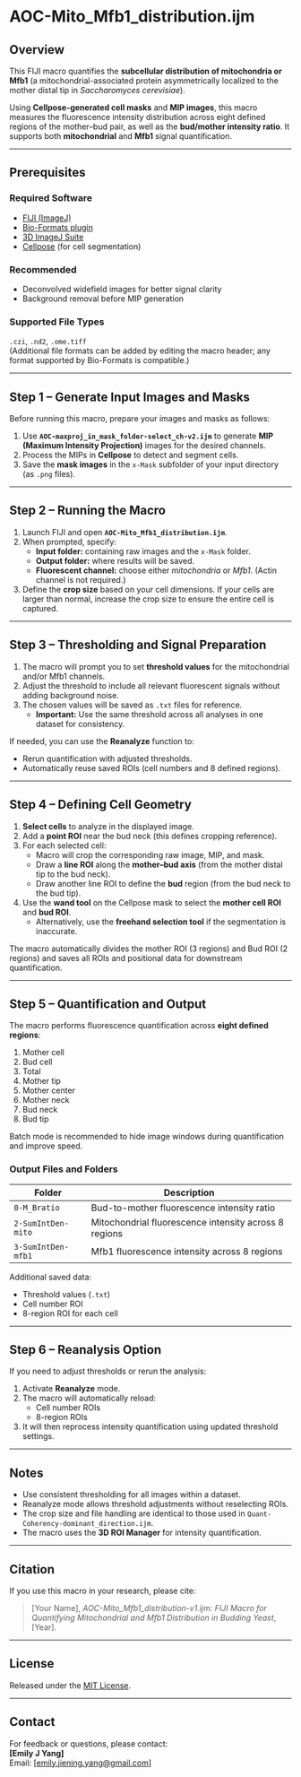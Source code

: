 # AOC-Mito_Mfb1_distribution.ijm
## Overview
This FIJI macro quantifies the **subcellular distribution of mitochondria or Mfb1** (a mitochondrial-associated protein asymmetrically localized to the mother distal tip in *Saccharomyces cerevisiae*).  

Using **Cellpose-generated cell masks** and **MIP images**, this macro measures the fluorescence intensity distribution across eight defined regions of the mother–bud pair, as well as the **bud/mother intensity ratio**. It supports both **mitochondrial** and **Mfb1** signal quantification.

---

## Prerequisites

### Required Software
- [FIJI (ImageJ)](https://fiji.sc/)
- [Bio-Formats plugin](https://www.openmicroscopy.org/bio-formats/)
- [3D ImageJ Suite](https://imagej.net/plugins/3d-imagej-suite)
- [Cellpose](https://www.cellpose.org/) (for cell segmentation)

### Recommended
- Deconvolved widefield images for better signal clarity  
- Background removal before MIP generation  

### Supported File Types
`.czi`, `.nd2`, `.ome.tiff`  
(Additional file formats can be added by editing the macro header; any format supported by Bio-Formats is compatible.)

---

## Step 1 – Generate Input Images and Masks

Before running this macro, prepare your images and masks as follows:

1. Use **`AOC-maxproj_in_mask_folder-select_ch-v2.ijm`** to generate **MIP (Maximum Intensity Projection)** images for the desired channels.  
2. Process the MIPs in **Cellpose** to detect and segment cells.  
3. Save the **mask images** in the `x-Mask` subfolder of your input directory (as `.png` files).  


---

## Step 2 – Running the Macro

1. Launch FIJI and open **`AOC-Mito_Mfb1_distribution.ijm`**.  
2. When prompted, specify:
   - **Input folder:** containing raw images and the `x-Mask` folder.  
   - **Output folder:** where results will be saved.  
   - **Fluorescent channel:** choose either *mitochondria* or *Mfb1*. (Actin channel is not required.)  
3. Define the **crop size** based on your cell dimensions. If your cells are larger than normal, increase the crop size to ensure the entire cell is captured.

---

## Step 3 – Thresholding and Signal Preparation

1. The macro will prompt you to set **threshold values** for the mitochondrial and/or Mfb1 channels.  
2. Adjust the threshold to include all relevant fluorescent signals without adding background noise.  
3. The chosen values will be saved as `.txt` files for reference.  
   - **Important:** Use the same threshold across all analyses in one dataset for consistency.  

If needed, you can use the **Reanalyze** function to:
- Rerun quantification with adjusted thresholds.  
- Automatically reuse saved ROIs (cell numbers and 8 defined regions).  

---

## Step 4 – Defining Cell Geometry

1. **Select cells** to analyze in the displayed image.  
2. Add a **point ROI** near the bud neck (this defines cropping reference).  
3. For each selected cell:
   - Macro will crop the corresponding raw image, MIP, and mask.  
   - Draw a **line ROI** along the **mother–bud axis** (from the mother distal tip to the bud neck).  
   - Draw another line ROI to define the **bud** region (from the bud neck to the bud tip).  
4. Use the **wand tool** on the Cellpose mask to select the **mother cell ROI** and **bud ROI**.  
   - Alternatively, use the **freehand selection tool** if the segmentation is inaccurate.  

The macro automatically divides the mother ROI (3 regions) and Bud ROI (2 regions) and saves all ROIs and positional data for downstream quantification.

---

## Step 5 – Quantification and Output

The macro performs fluorescence quantification across **eight defined regions**:
1. Mother cell  
2. Bud cell  
3. Total  
4. Mother tip  
5. Mother center  
6. Mother neck  
7. Bud neck  
8. Bud tip  

Batch mode is recommended to hide image windows during quantification and improve speed.

### Output Files and Folders

| Folder | Description |
|---------|-------------|
| `0-M_Bratio` | Bud-to-mother fluorescence intensity ratio |
| `2-SumIntDen-mito` | Mitochondrial fluorescence intensity across 8 regions |
| `3-SumIntDen-mfb1` | Mfb1 fluorescence intensity across 8 regions |

Additional saved data:
- Threshold values (`.txt`)  
- Cell number ROI  
- 8-region ROI for each cell  

---

## Step 6 – Reanalysis Option

If you need to adjust thresholds or rerun the analysis:
1. Activate **Reanalyze** mode.  
2. The macro will automatically reload:
   - Cell number ROIs  
   - 8-region ROIs  
3. It will then reprocess intensity quantification using updated threshold settings.

<!--
---

## Example Workflow

### 1. Example Input Image  
Raw mitochondrial or Mfb1 channel image.  
![Example Input Image](images/example_mito_input.png)

---

### 2. Example Cellpose Mask  
Cellpose-generated cell segmentation mask (`x-Mask`).  
![Example Cellpose Mask](images/example_mito_mask.png)

---

### 3. Example ROI Definition  
Mother–bud axis (white line), 8 regions (colored ROIs), and cell boundaries.  
![Example ROI Definition](images/example_mito_roi.png)

---

### 4. Example Output Summary  
Representative quantification results showing regional fluorescence intensity.  
![Example Output Summary](images/example_mito_output.png)
-->
---

## Notes
- Use consistent thresholding for all images within a dataset.  
- Reanalyze mode allows threshold adjustments without reselecting ROIs.  
- The crop size and file handling are identical to those used in `Quant-Coherency-dominant_direction.ijm`.  
- The macro uses the **3D ROI Manager** for intensity quantification.  

---

## Citation
If you use this macro in your research, please cite:  
> [Your Name], *AOC-Mito_Mfb1_distribution-v1.ijm: FIJI Macro for Quantifying Mitochondrial and Mfb1 Distribution in Budding Yeast*, [Year].

---

## License
Released under the [MIT License](LICENSE).

---

## Contact
For feedback or questions, please contact:  
**[Emily J Yang]**  
Email: [emily.jiening.yang@gmail.com]


